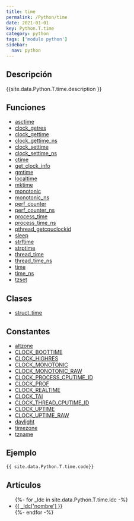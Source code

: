 ```yaml
---
title: time
permalink: /Python/time
date: 2021-01-01
key: Python.T.time
category: python
tags: ['modulo python']
sidebar: 
  nav: python
---
```


## Descripción
{{site.data.Python.T.time.description }}

## Funciones
* [asctime](/Python/time/asctime/)
* [clock_getres](/Python/time/clock_getres/)
* [clock_gettime](/Python/time/clock_gettime/)
* [clock_gettime_ns](/Python/time/clock_gettime_ns/)
* [clock_settime](/Python/time/clock_settime/)
* [clock_settime_ns](/Python/time/clock_settime_ns/)
* [ctime](/Python/time/ctime/)
* [get_clock_info](/Python/time/get_clock_info/)
* [gmtime](/Python/time/gmtime/)
* [localtime](/Python/time/localtime/)
* [mktime](/Python/time/mktime/)
* [monotonic](/Python/time/monotonic/)
* [monotonic_ns](/Python/time/monotonic_ns/)
* [perf_counter](/Python/time/perf_counter/)
* [perf_counter_ns](/Python/time/perf_counter_ns/)
* [process_time](/Python/time/process_time/)
* [process_time_ns](/Python/time/process_time_ns/)
* [pthread_getcpuclockid](/Python/time/pthread_getcpuclockid/)
* [sleep](/Python/time/sleep/)
* [strftime](/Python/time/strftime/)
* [strptime](/Python/time/strptime/)
* [thread_time](/Python/time/thread_time/)
* [thread_time_ns](/Python/time/thread_time_ns/)
* [time](/Python/time/time/)
* [time_ns](/Python/time/time_ns/)
* [tzset](/Python/time/tzset/)

## Clases
* [struct_time](/Python/time/struct_time/)

## Constantes
* [altzone](/Python/time/altzone/)
* [CLOCK_BOOTTIME](/Python/time/CLOCK_BOOTTIME/)
* [CLOCK_HIGHRES](/Python/time/CLOCK_HIGHRES/)
* [CLOCK_MONOTONIC](/Python/time/CLOCK_MONOTONIC/)
* [CLOCK_MONOTONIC_RAW](/Python/time/CLOCK_MONOTONIC_RAW/)
* [CLOCK_PROCESS_CPUTIME_ID](/Python/time/CLOCK_PROCESS_CPUTIME_ID/)
* [CLOCK_PROF](/Python/time/CLOCK_PROF/)
* [CLOCK_REALTIME](/Python/time/CLOCK_REALTIME/)
* [CLOCK_TAI](/Python/time/CLOCK_TAI/)
* [CLOCK_THREAD_CPUTIME_ID](/Python/time/CLOCK_THREAD_CPUTIME_ID/)
* [CLOCK_UPTIME](/Python/time/CLOCK_UPTIME/)
* [CLOCK_UPTIME_RAW](/Python/time/CLOCK_UPTIME_RAW/)
* [daylight](/Python/time/daylight/)
* [timezone](/Python/time/timezone/)
* [tzname](/Python/time/tzname/)

## Ejemplo
~~~python
{{ site.data.Python.T.time.code}}
~~~

## Artículos
<ul>
{%- for _ldc in site.data.Python.T.time.ldc -%}
   <li>
       <a href="{{_ldc['url'] }}">{{ _ldc['nombre'] }}</a>
   </li>
{%- endfor -%}
</ul>
